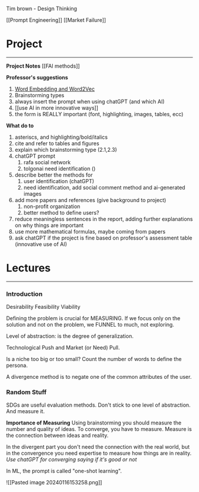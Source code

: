 Tim brown - Design Thinking

[[Prompt Engineering]]
[[Market Failure]]

# Project
---
**Project Notes**
[[FAI methods]]

**Professor's suggestions**
1. [Word Embedding and Word2Vec](https://towardsdatascience.com/introduction-to-word-embedding-and-word2vec-652d0c2060fa)
2. Brainstorming types
3. always insert the prompt when using chatGPT (and which AI)
4. [[use AI in more innovative ways]]
5. the form is REALLY important (font, highlighting, images, tables, ecc)

**What do to**
1. asteriscs, and highlighting/bold/italics
2. cite and refer to tables and figures
3. explain which brainstorming type (2.1,2.3)
4. chatGPT prompt
	1. rafa social network
	2. tolgonai need identification ()
5. describe better the methods for
	1. user identification (chatGPT)
	2. need identification, add social comment method and ai-generated images
6. add more papers and references (give background to project)
	1. non-profit organization
	2. better method to define users?
7. reduce meaningless sentences in the report, adding further explanations on why things are important
8. use more mathematical formulas, maybe coming from papers
9. ask chatGPT if the project is fine based on professor's assessment table (innovative use of AI)


# Lectures
---
### Introduction

Desirability
Feasibility
Viability

Defining the problem is crucial for MEASURING.
If we focus only on the solution and not on the problem, we FUNNEL to much, not exploring.

Level of abstraction:  is the degree of generalization.

Technological Push and Market (or Need) Pull.

Is a niche too big or too small? Count the number of words to define the persona.

A divergence method is to negate one of the common attributes of the user.


### Random Stuff

SDGs are useful evaluation methods.
Don't stick to one level of abstraction.
And measure it.

**Importance of Measuring**
Using brainstorming you should measure the number and quality of ideas.
To converge, you have to measure.
Measure is the connection between ideas and reality.

In the divergent part you don't need the connection with the real world, but in the convergence you need expertise to measure how things are in reality.
*Use chatGPT for converging saying if it's good or not*

In ML, the prompt is called "one-shot learning". 


![[Pasted image 20240116153258.png]]






